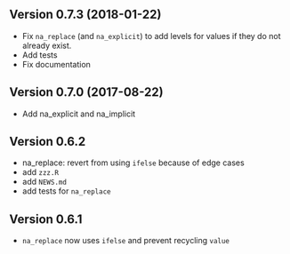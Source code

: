 ## Version 0.7.3 (2018-01-22) 
 
 - Fix `na_replace` (and `na_explicit`) to add levels for values if
   they do not already exist.
 - Add tests
 - Fix documentation

## Version 0.7.0 (2017-08-22)

 - Add na_explicit and na_implicit

## Version 0.6.2

 - na_replace: revert from using `ifelse` because of edge cases 
 - add `zzz.R`
 - add `NEWS.md`
 - add tests for `na_replace`

## Version 0.6.1

 - `na_replace` now uses `ifelse` and prevent recycling `value`
